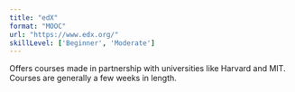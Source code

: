 ```yaml
---
title: "edX"
format: "MOOC"
url: "https://www.edx.org/"
skillLevel: ['Beginner', 'Moderate']
---
```


Offers courses made in partnership with universities like Harvard and MIT. Courses are generally a few weeks in length.
